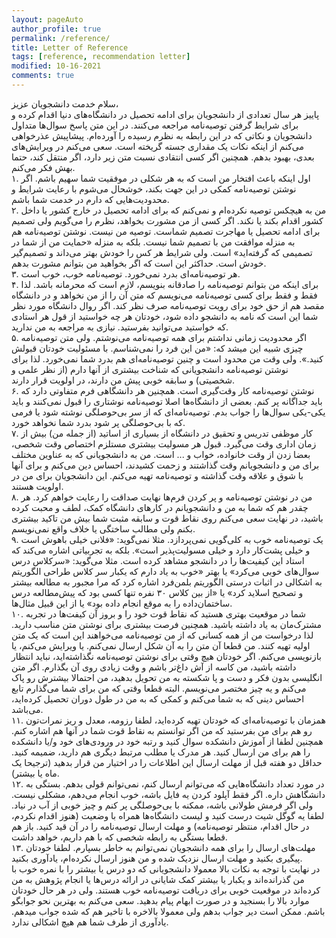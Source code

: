 ```yaml
---
layout: pageAuto
author_profile: true
permalink: /reference/
title: Letter of Reference
tags: [reference, recommendation letter]
modified: 10-16-2021
comments: true
---
```

سلام خدمت دانشجویان عزیز،
<br>
پاییز هر سال تعدادی از دانشجویان برای ادامه تحصیل در دانشگاه‌های دنیا اقدام کرده و برای شرایط گرفتن توصیه‌نامه مراجعه می‌کنند. در این متن پاسخ سوال‌ها متداول دانشجویان و نکاتی که در این رابطه به نظرم رسیده را آورده‌ام. پیشاپیش عذرخواهی می‌کنم از اینکه نکات یک مقداری جسته گریخته است. سعی می‌کنم در ویرایش‌های بعدی، بهبود بدهم. همچنین اگر کسی انتقادی نسبت متن زیر دارد، اگر منتقل کند، حتما بهش فکر می‌کنم.
<br>
۱. اول اینکه باعث افتخار من است که به هر شکلی در موفقیت شما سهیم باشم. اگر نوشتن توصیه‌نامه کمکی در این جهت بکند، خوشحال می‌شوم با رعایت شرایط و محدودیت‌هایی که دارم در خدمت شما باشم.
<br>
۲. من به هیچکس توصیه نکرده‌ام و نمی‌کنم که برای ادامه تحصیل در خارج کشور یا داخل کشور اقدام بکند یا نکند. اگر کسی از من مشورت بخواهد، نظرم را می‌گویم ولی تصمیم برای ادامه تحصیل یا مهاجرت تصمیم شماست. توصیه من نیست. نوشتن توصیه‌نامه هم به منزله موافقت من با تصمیم شما نیست. بلکه به منزله «حمایت من از شما در تصمیمی که گرفته‌‌اید» است. ولی شرایط هر کس را خودش بهتر می‌داند و تصمیم‌گیر خودش است. حداکثر این است که اگر بخواهید من بتوانم مشورت بدهم.
<br>
۳. هر توصیه‌نامه‌ای بدرد نمی‌خورد. توصیه‌نامه خوب، خوب است. 
<br>
۴. برای اینکه من بتوانم توصیه‌نامه را صادقانه بنویسم، لازم است که محرمانه باشد. لذا فقط و فقط برای کسی توصیه‌نامه می‌نویسم که متن آن را از من نخواهد و در دانشگاه مقصد هم از حق خود برای رویت توصیه‌نامه صرف نظر کند. اگر روال دانشگاه مورد نظر شما این است که نامه به دانشجو داده شود، خودتان هر چه خواستید از قول هر استادی که خواستید می‌توانید بفرستید. نیازی به مراجعه به من ندارید.
<br>
۵. اگر محدودیت زمانی نداشتم برای همه توصیه‌نامه می‌نوشتم. ولی متن توصیه‌نامه چیزی شبیه این میشد که: «من این فرد را نمی‌شناسم. با مسئولیت خودتان قبولش کنید.». ولی وقت من محدود است و چنین توصیه‌نامه‌ای هم بدرد شما نمی‌خورد. لذا برای نوشتن توصیه‌نامه دانشجویانی که شناخت بیشتری از آنها دارم (از نظر علمی و شخصیتی)‌ و سابقه خوبی پیش من دارند، در اولویت قرار دارند.
<br>
۶. نوشتن توصیه‌نامه کار وقت‌گیری است. همچنین هر دانشگاهی فرم متفاوتی دارد که باید جداگانه پر کنم. بعضی از دانشگاه‌ها اصلا توصیه‌نامه نوشتاری را قبول نمی‌کنند و باید یکی-یکی سوال‌ها را جواب بدم. توصیه‌نامه‌ای که از سر بی‌حوصلگی نوشته شود یا فرمی که با بی‌حوصلگی پر شود بدرد شما نخواهد خورد. 
<br>
۷. کار موظفی تدریس و تحقیق در دانشگاه از بسیاری از اساتید (از جمله من) بیش از زمان اداری وقت می‌گیرد. قبول هر مسولیت بیشتری مستلزم اختصاص وقت شخصی، بعضا زدن از وقت خانواده، خواب و ... است. من به دانشجویانی که به عناوین مختلف برای من و دانشجویانم وقت گذاشتند و زحمت کشیدند، احساس دین می‌کنم و برای آنها با شوق و علاقه وقت گذاشته و توصیه‌نامه تهیه می‌کنم. این دانشجویان برای من در اولویت هستند.
<br>
۸. من در نوشتن توصیه‌نامه و پر کردن فرم‌ها نهایت صداقت را رعایت خواهم کرد. هر چقدر هم که شما به من و دانشجویانم در کارهای دانشگاه کمک، لطف و محبت کرده باشید، در نهایت سعی می‌کنم روی نقاط قوت و سابقه مثبت شما بیش من تاکید بیشتری بکنم ولی مطالب ساختگی یا خلاف واقع نمی‌نویسم.
<br>
۹. یک توصیه‌نامه خوب به کلی‌گویی نمی‌پردازد. مثلا نمی‌گوید: «فلانی خیلی باهوش است و خیلی پشت‌کار دارد و خیلی مسولیت‌پذیر است». بلکه به تجربیاتی اشاره می‌کند که استاد این کیفیت‌ها را در دانشجو مشاهد کرده است. مثلا می‌گوید: «سرکلاس درس سوال‌های خوبی می‌کرد» یا بهتر «خوب به یاد دارم که یکبار سر کلاس طراحی الگوریتم به اشکالی در اثبات درستی الگوریتم بلمن‌فرد اشاره کرد که مرا مجبور به مطالعه بیشتر و تصحیح اسلاید کرد» یا «از بین کلاس ۳۰ نفره تنها کسی بود که پیش‌مطالعه درس ساختمان‌داده را به موقع انجام داده بود» یا از این قبیل مثال‌ها. 
<br>
۱۰. شما در موقعیت بهتری هستید که نقاط قوت خود را و بروز آن کیفت‌ها در تجربه مشترک‌مان به یاد داشته باشید. همچنین فرصت بیشتری برای نوشتن متن مناسب دارید. لذا درخواست من از همه کسانی که از من توصیه‌نامه می‌خواهند این است که یک متن اولیه تهیه کنند. من قطعا آن متن را به آن شکل ارسال نمی‌کنم. یا ویرایش می‌کنم، یا بازنویسی می‌کنم. اگر خودتان هیچ وقتی برای نوشتن توصیه‌نامه نگذاشته‌اید، نباید انتظار داشته باشید، من کاسه از آش داغ‌تر باشم و وقت زیادی روی آن بگذارم. اگر متن انگلیسی بدون فکر و دست و پا شکسته به من تحویل بدهید، من احتمالا بیشترش رو پاک می‌کنم و یه چیز مختصر می‌نویسم. البته قطعا وقتی که من برای شما می‌گذارم تابع احساس دینی که به شما می‌کنم و کمکی که به من در طول دوران تحصیل کرده‌اید، می‌باشد.
<br>
۱۱. همزمان با توصیه‌نامه‌ای که خودتان تهیه کرده‌اید، لطفا رزومه، معدل و ریز نمرات‌تون رو هم برای من بفرستید که من اگر توانستم به نقاط قوت شما در آنها هم اشاره کنم. همچنین لطفا از آموزش دانشکده سوال کنید و رتبه خود در ورودی‌های خود و/یا دانشکده را هم برای من ارسال کنید. هر مدرک یا مطلب مرتبط دیگری‌ هم دارید، ضمیمه کنید. حداقل دو هفته قبل از مهلت ارسال این اطلاعات را در اختیار من قرار بدهید (ترجیحا یک ماه یا بیشتر).
<br>
۱۲. در مورد تعداد دانشگاه‌هایی که می‌توانم ارسال کنم، نمی‌توانم قولی بدهم. بستگی به دانشگاهش داره. اگر فقط آپلود کردن یه فایل باشه، خوب انجام می‌دهم، مشکلی نیست. ولی اگر فرمش طولانی باشه، ممکنه با بی‌حوصلگی پر کنم و چیز خوبی از آب در نیاد. لطفا یه گوگل شیت درست کنید و لیست دانشگاه‌ها همراه با وضعیت (هنوز اقدام نکردم، در حال اقدام، منتظر توصیه‌نامه) و مهلت ارسال توصیه‌نامه را در آن قید کنید. باز هم قطعا بستگی به رابطه شخصی که با هم داریم، خواهد داشت.
<br>
۱۳. مهلت‌های ارسال را برای همه دانشجویان نمی‌توانم به خاطر بسپارم. لطفا خودتان پیگیری بکنید و مهلت ارسال نزدیک شده و من هنوز ارسال نکرده‌ام، یادآوری بکنید.
<br>
در نهایت با توجه به نکات بالا معمولا دانشجویانی که دو درس یا بیشتر را با نمره خوب با من گذرانده‌اند و یکبار یا بیشتر کمک شایانی در ارائه درس‌ها یا انجام پژوهش به من کرده‌اند در موقعیت خوبی برای دریافت توصیه‌نامه خوب هستند. ولی در هر حال خودتان موارد بالا را بسنجید و در صورت ابهام پیام بدهید. سعی می‌کنم به بهترین نحو جوابگو باشم. ممکن است دیر جواب بدهم ولی معمولا بالاخره با تاخیر هم که شده جواب میدهم. یادآوری از طرف شما هم هیچ اشکالی ندارد. 